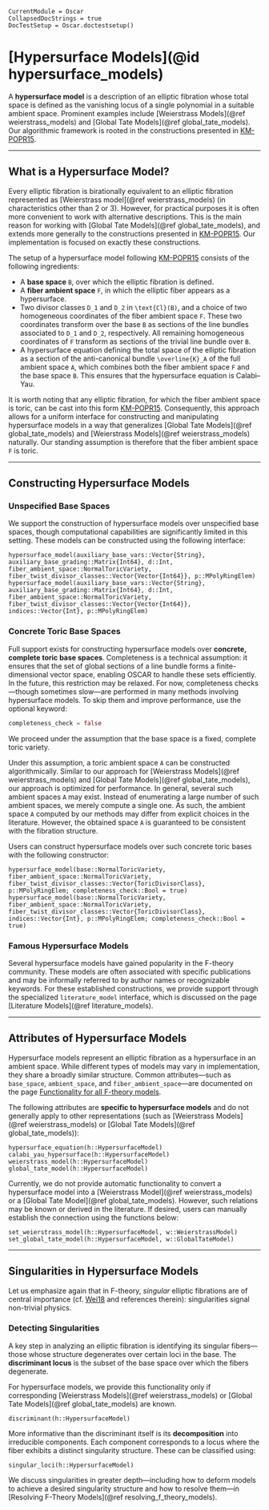 ```@meta
CurrentModule = Oscar
CollapsedDocStrings = true
DocTestSetup = Oscar.doctestsetup()
```

# [Hypersurface Models](@id hypersurface_models)

A **hypersurface model** is a description of an elliptic fibration whose
total space is defined as the vanishing locus of a single polynomial in a
suitable ambient space. Prominent examples include [Weierstrass Models](@ref weierstrass_models)
and [Global Tate Models](@ref global_tate_models). Our algorithmic framework is rooted in the
constructions presented in [KM-POPR15](@cite).

---

## What is a Hypersurface Model?

Every elliptic fibration is birationally equivalent to an elliptic fibration
represented as [Weierstrass model](@ref weierstrass_models) (in characteristics other than 2 or 3).
However, for practical purposes it is often more convenient to work with alternative
descriptions. This is the main reason for working with [Global Tate Models](@ref global_tate_models),
and extends more generally to the constructions presented in [KM-POPR15](@cite).
Our implementation is focused on exactly these constructions.

The setup of a hypersurface model following [KM-POPR15](@cite) consists of the
following ingredients:

- A **base space** ``B``, over which the elliptic fibration is defined.
- A **fiber ambient space** ``F``, in which the elliptic fiber appears as a hypersurface.
- Two divisor classes ``D_1`` and ``D_2`` in ``\text{Cl}(B)``, and a choice of two homogeneous coordinates of the fiber ambient space ``F``. These two coordinates transform over the base ``B`` as sections of the line bundles associated to ``D_1`` and ``D_2``, respectively. All remaining homogeneous coordinates of ``F`` transform as sections of the trivial line bundle over ``B``.
- A hypersurface equation defining the total space of the elliptic fibration as a section of the anti-canonical bundle ``\overline{K}_A`` of the full ambient space ``A``, which combines both the fiber ambient space ``F`` and the base space ``B``. This ensures that the hypersurface equation is Calabi–Yau.

It is worth noting that any elliptic fibration, for which the fiber ambient space is toric,
can be cast into this form [KM-POPR15](@cite). Consequently, this approach allows for a
uniform interface for constructing and manipulating hypersurface models in a way that
generalizes [Global Tate Models](@ref global_tate_models) and [Weierstrass Models](@ref weierstrass_models)
naturally. Our standing assumption is therefore that the fiber ambient space ``F`` is toric.

---

## Constructing Hypersurface Models

### Unspecified Base Spaces

We support the construction of hypersurface models over unspecified base spaces, though
computational capabilities are significantly limited in this setting. These models can
be constructed using the following interface:

```@docs
hypersurface_model(auxiliary_base_vars::Vector{String}, auxiliary_base_grading::Matrix{Int64}, d::Int, fiber_ambient_space::NormalToricVariety, fiber_twist_divisor_classes::Vector{Vector{Int64}}, p::MPolyRingElem)
hypersurface_model(auxiliary_base_vars::Vector{String}, auxiliary_base_grading::Matrix{Int64}, d::Int, fiber_ambient_space::NormalToricVariety, fiber_twist_divisor_classes::Vector{Vector{Int64}}, indices::Vector{Int}, p::MPolyRingElem)
```

### Concrete Toric Base Spaces

Full support exists for constructing hypersurface models over **concrete, complete toric base spaces**.
Completeness is a technical assumption: it ensures that the set of global sections of a line bundle
forms a finite-dimensional vector space, enabling OSCAR to handle these sets efficiently. In the
future, this restriction may be relaxed. For now, completeness checks—though sometimes slow—are
performed in many methods involving hypersurface models. To skip them and improve performance, use
the optional keyword:

```julia
completeness_check = false
```

We proceed under the assumption that the base space is a fixed, complete toric variety.

Under this assumption, a toric ambient space ``A`` can be constructed algorithmically. Similar to
our approach for [Weierstrass Models](@ref weierstrass_models) and [Global Tate Models](@ref global_tate_models),
our approach is optimized for performance. In general, several such ambient spaces ``A`` may exist.
Instead of enumerating a large number of such ambient spaces, we merely compute a single one. As such,
the ambient space ``A`` computed by our methods may differ from explicit choices in the literature.
However, the obtained space ``A`` is guaranteed to be consistent with the fibration structure.

Users can construct hypersurface models over such concrete toric bases with the following constructor:

```@docs
hypersurface_model(base::NormalToricVariety, fiber_ambient_space::NormalToricVariety, fiber_twist_divisor_classes::Vector{ToricDivisorClass}, p::MPolyRingElem; completeness_check::Bool = true)
hypersurface_model(base::NormalToricVariety, fiber_ambient_space::NormalToricVariety, fiber_twist_divisor_classes::Vector{ToricDivisorClass}, indices::Vector{Int}, p::MPolyRingElem; completeness_check::Bool = true)
```

### Famous Hypersurface Models

Several hypersurface models have gained popularity in the F-theory community. These models are often
associated with specific publications and may be informally referred to by author names or recognizable
keywords. For these established constructions, we provide support through the specialized `literature_model`
interface, which is discussed on the page [Literature Models](@ref literature_models).

---

## Attributes of Hypersurface Models

Hypersurface models represent an elliptic fibration as a hypersurface in an ambient space. While different types
of models may vary in implementation, they share a broadly similar structure. Common attributes—such as `base_space`,
`ambient_space`, and `fiber_ambient_space`—are documented on the page
[Functionality for all F-theory models](@ref "Functionality for all F-theory models").

The following attributes are **specific to hypersurface models** and do not generally apply to other representations
(such as [Weierstrass Models](@ref weierstrass_models) or [Global Tate Models](@ref global_tate_models)):

```@docs
hypersurface_equation(h::HypersurfaceModel)
calabi_yau_hypersurface(h::HypersurfaceModel)
weierstrass_model(h::HypersurfaceModel)
global_tate_model(h::HypersurfaceModel)
```

Currently, we do not provide automatic functionality to convert a hypersurface model into a
[Weierstrass Model](@ref weierstrass_models) or a [Global Tate Model](@ref global_tate_models). However, such relations
may be known or derived in the literature. If desired, users can manually establish the connection using the functions below:

```@docs
set_weierstrass_model(h::HypersurfaceModel, w::WeierstrassModel)
set_global_tate_model(h::HypersurfaceModel, w::GlobalTateModel)
```

---

## Singularities in Hypersurface Models

Let us emphasize again that in F-theory, *singular* elliptic fibrations are of central importance (cf. [Wei18](@cite)
and references therein): singularities signal non-trivial physics.

### Detecting Singularities

A key step in analyzing an elliptic fibration is identifying its singular fibers—those whose structure degenerates
over certain loci in the base. The **discriminant locus** is the subset of the base space over which the fibers degenerate.

For hypersurface models, we provide this functionality only if corresponding [Weierstrass Models](@ref weierstrass_models) or
[Global Tate Models](@ref global_tate_models) are known.

```@docs
discriminant(h::HypersurfaceModel)
```

More informative than the discriminant itself is its **decomposition** into irreducible components. Each component
corresponds to a locus where the fiber exhibits a distinct singularity structure. These can be classified using:

```@docs
singular_loci(h::HypersurfaceModel)
```

We discuss singularities in greater depth—including how to deform models to achieve a desired singularity
structure and how to resolve them—in [Resolving F-Theory Models](@ref resolving_f_theory_models).
